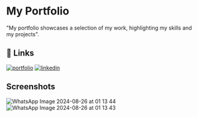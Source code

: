 
# My Portfolio

"My portfolio showcases a selection of my work, highlighting my skills and my projects".

## 🔗 Links
[![portfolio](https://img.shields.io/badge/my_portfolio-000?style=for-the-badge&logo=ko-fi&logoColor=white)](https://github.com/AmjathNisha/my-portfolio.git)
[![linkedin](https://img.shields.io/badge/linkedin-0A66C2?style=for-the-badge&logo=linkedin&logoColor=white)](www.linkedin.com/in/amjathnisha18)



## Screenshots

![WhatsApp Image 2024-08-26 at 01 13 44](https://github.com/user-attachments/assets/bd53e2e2-d299-458f-8333-9aace785e2be)
![WhatsApp Image 2024-08-26 at 01 13 43](https://github.com/user-attachments/assets/cc23f362-bc3d-4ac9-befb-bd5677e3d936)
